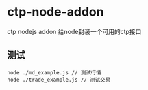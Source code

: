 # ctp-node-addon
ctp nodejs addon 给node封装一个可用的ctp接口

## 测试

```
node ./md_example.js // 测试行情
node ./trade_example.js // 测试交易
```